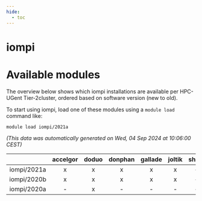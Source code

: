 ```yaml
---
hide:
  - toc
---
```


iompi
=====

# Available modules


The overview below shows which iompi installations are available per HPC-UGent Tier-2cluster, ordered based on software version (new to old).

To start using iompi, load one of these modules using a `module load` command like:

```shell
module load iompi/2021a
```

*(This data was automatically generated on Wed, 04 Sep 2024 at 10:06:00 CEST)*  

| |accelgor|doduo|donphan|gallade|joltik|shinx|skitty|
| :---: | :---: | :---: | :---: | :---: | :---: | :---: | :---: |
|iompi/2021a|x|x|x|x|x|-|x|
|iompi/2020b|x|x|x|x|x|-|x|
|iompi/2020a|-|x|-|-|-|-|-|
